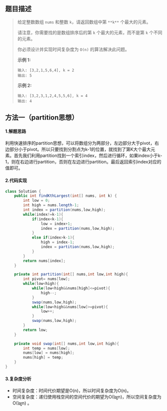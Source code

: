 ## 题目描述 
>  给定整数数组 `nums` 和整数 `k`，请返回数组中第 `**k**` 个最大的元素。
>
>  请注意，你需要找的是数组排序后的第 `k` 个最大的元素，而不是第 `k` 个不同的元素。
>
>  你必须设计并实现时间复杂度为 `O(n)` 的算法解决此问题。
>
>   
>
>  **示例 1:**
>
>  ```
>  输入: [3,2,1,5,6,4], k = 2
>  输出: 5
>  ```
>
>  **示例 2:**
>
>  ```
>  输入: [3,2,3,1,2,4,5,5,6], k = 4
>  输出: 4
>  ```


## 方法一（partition思想）
#### 1.解题思路
利用快速排序的partition思想，可以将数组分为两部分，左边部分大于pivot，右边部分小于pivot。所以只要找到分割点为k-1的位置，就找到了第K大个最大元素。首先我们利用partition找到一个索引index，然后进行循环，如果index小于k-1，则在右边进行partition，否则在左边进行partition。最后返回索引index对应的值即可。

#### 2.代码实现
```java
class Solution {
    public int findKthLargest(int[] nums, int k) {
        int low = 0;
        int high = nums.length-1;
        int index = partition(nums,low,high);
        while(index!=k-1){
            if(index<k-1){
                low = index+1;
                index = partition(nums,low,high);
            }
            else if(index>k-1){
                high = index-1;
                index = partition(nums,low,high);
            }
        }
        return nums[index];
    }

    private int partition(int[] nums,int low,int high){
        int pivot= nums[low];
        while(low<high){
            while(low<high&&nums[high]<=pivot){
                high--;
            }
            swap(nums,low,high);   
            while(low<high&&nums[low]>=pivot){
                low++;
            }
            swap(nums,low,high);
        }
        return low;
    }

    private void swap(int[] nums,int low,int high){
        int temp = nums[low];
        nums[low] = nums[high];
        nums[high] = temp;
    }
}
```
#### 3.复杂度分析

- 时间复杂度：时间代价期望是O(n)，所以时间复杂度为O(n)。
- 空间复杂度：递归使用栈空间的空间代价的期望为O(㏒n)，所以空间复杂度为O(㏒n) 。

